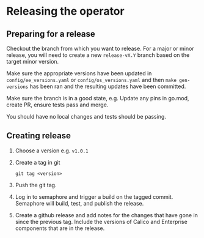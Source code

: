 # Releasing the operator

## Preparing for a release

Checkout the branch from which you want to release. For a major or minor release,
you will need to create a new `release-vX.Y` branch based on the target minor version.

Make sure the appropriate versions have been updated in `config/ee_versions.yaml` or `config/os_versions.yaml`
and then `make gen-versions` has been ran and the resulting updates have been committed.

Make sure the branch is in a good state, e.g. Update any pins in go.mod, create PR, ensure tests pass and merge.

You should have no local changes and tests should be passing.

## Creating release

1. Choose a version e.g. `v1.0.1`

1. Create a tag in git

   ```
   git tag <version>
   ```

1. Push the git tag.

1. Log in to semaphore and trigger a build on the tagged commit. Semaphore will build, test, and publish the release.

1. Create a github release and add notes for the changes that have gone in since the previous tag. Include the versions
   of Calico and Enterprise components that are in the release.
